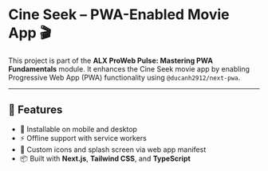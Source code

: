 # Cine Seek – PWA-Enabled Movie App 🎬

This project is part of the **ALX ProWeb Pulse: Mastering PWA Fundamentals** module. It enhances the Cine Seek movie app by enabling Progressive Web App (PWA) functionality using `@ducanh2912/next-pwa`.

---

## 🚀 Features

- 📱 Installable on mobile and desktop
- ⚡ Offline support with service workers
- 🎨 Custom icons and splash screen via web app manifest
- 📦 Built with **Next.js**, **Tailwind CSS**, and **TypeScript**

